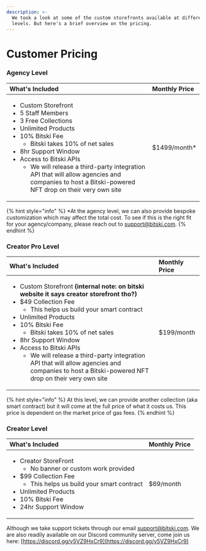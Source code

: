 ```yaml
---
description: >-
  We took a look at some of the custom storefronts available at different
  levels. But here's a brief overview on the pricing.
---
```


# Customer Pricing

### Agency Level

<table>
  <thead>
    <tr>
      <th style="text-align:left"><b>What&apos;s Included</b>
      </th>
      <th style="text-align:left"><b>Monthly Price</b>
      </th>
    </tr>
  </thead>
  <tbody>
    <tr>
      <td style="text-align:left">
        <p></p>
        <ul>
          <li>Custom Storefront</li>
          <li>5 Staff Members</li>
          <li>3 Free Collections</li>
          <li>Unlimited Products</li>
          <li>10% Bitski Fee
            <ul>
              <li>Bitski takes 10% of net sales</li>
            </ul>
          </li>
          <li>8hr Support Window</li>
          <li>Access to Bitski APIs
            <ul>
              <li>We will release a third-party integration API that will allow agencies
                and companies to host a Bitski-powered NFT drop on their very own site</li>
            </ul>
          </li>
        </ul>
      </td>
      <td style="text-align:left">$1499/month*</td>
    </tr>
  </tbody>
</table>

{% hint style="info" %}
\*At the agency level, we can also provide bespoke customization which may affect the total cost. To see if this is the right fit for your agency/company, please reach out to support@bitski.com.
{% endhint %}

### Creator Pro Level

<table>
  <thead>
    <tr>
      <th style="text-align:left"><b>What&apos;s Included</b>
      </th>
      <th style="text-align:left"><b>Monthly Price</b>
      </th>
    </tr>
  </thead>
  <tbody>
    <tr>
      <td style="text-align:left">
        <p></p>
        <ul>
          <li>Custom Storefront <b>(internal note: on bitski website it says creator storefront tho?)</b>
          </li>
          <li>$49 Collection Fee
            <ul>
              <li>This helps us build your smart contract</li>
            </ul>
          </li>
          <li>Unlimited Products</li>
          <li>10% Bitski Fee
            <ul>
              <li>Bitski takes 10% of net sales</li>
            </ul>
          </li>
          <li>8hr Support Window</li>
          <li>Access to Bitski APIs
            <ul>
              <li>We will release a third-party integration API that will allow agencies
                and companies to host a Bitski-powered NFT drop on their very own site</li>
            </ul>
          </li>
        </ul>
      </td>
      <td style="text-align:left">$199/month</td>
    </tr>
  </tbody>
</table>

{% hint style="info" %}
At this level, we can provide another collection \(aka smart contract\) but it will come at the full price of what it costs us. This price is dependent on the market price of gas fees.
{% endhint %}

### Creator Level

<table>
  <thead>
    <tr>
      <th style="text-align:left"><b>What&apos;s Included</b>
      </th>
      <th style="text-align:left"><b>Monthly Price</b>
      </th>
    </tr>
  </thead>
  <tbody>
    <tr>
      <td style="text-align:left">
        <p></p>
        <ul>
          <li>Creator StoreFront
            <ul>
              <li>No banner or custom work provided</li>
            </ul>
          </li>
          <li>$99 Collection Fee
            <ul>
              <li>This helps us build your smart contract</li>
            </ul>
          </li>
          <li>Unlimited Products</li>
          <li>10% Bitski Fee</li>
          <li>24hr Support Window</li>
        </ul>
      </td>
      <td style="text-align:left">$69/month</td>
    </tr>
  </tbody>
</table>

Although we take support tickets through our email support@bitski.com. We are also readily available on our Discord community server, come join us here: [https://discord.gg/v5VZ9HxCr9](https://discord.gg/v5VZ9HxCr9)

